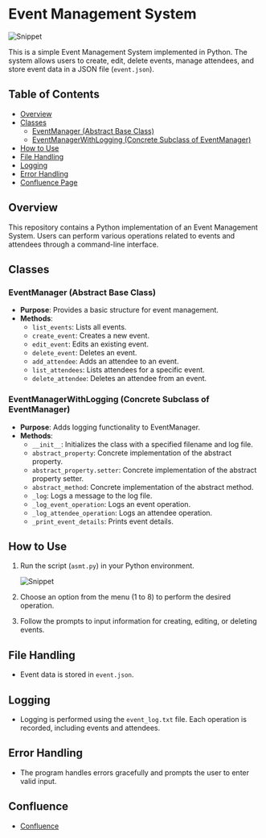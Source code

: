# Event Management System
  ![Snippet](https://github.com/Albany-Beck-Worldwide/python-ems-CharuKes/blob/main/1.JPG)

This is a simple Event Management System implemented in Python. The system allows users to create, edit, delete events, manage attendees, and store event data in a JSON file (`event.json`).

## Table of Contents

- [Overview](#overview)
- [Classes](#classes)
  - [EventManager (Abstract Base Class)](#eventmanager-abstract-base-class)
  - [EventManagerWithLogging (Concrete Subclass of EventManager)](#eventmanagerwithlogging-concrete-subclass-of-eventmanager)
- [How to Use](#how-to-use)
- [File Handling](#file-handling)
- [Logging](#logging)
- [Error Handling](#error-handling)
- [Confluence Page](#confluence)

## Overview

This repository contains a Python implementation of an Event Management System. Users can perform various operations related to events and attendees through a command-line interface.

## Classes

### EventManager (Abstract Base Class)

- **Purpose**: Provides a basic structure for event management.
- **Methods**:
  - `list_events`: Lists all events.
  - `create_event`: Creates a new event.
  - `edit_event`: Edits an existing event.
  - `delete_event`: Deletes an event.
  - `add_attendee`: Adds an attendee to an event.
  - `list_attendees`: Lists attendees for a specific event.
  - `delete_attendee`: Deletes an attendee from an event.

### EventManagerWithLogging (Concrete Subclass of EventManager)

- **Purpose**: Adds logging functionality to EventManager.
- **Methods**:
  - `__init__`: Initializes the class with a specified filename and log file.
  - `abstract_property`: Concrete implementation of the abstract property.
  - `abstract_property.setter`: Concrete implementation of the abstract property setter.
  - `abstract_method`: Concrete implementation of the abstract method.
  - `_log`: Logs a message to the log file.
  - `_log_event_operation`: Logs an event operation.
  - `_log_attendee_operation`: Logs an attendee operation.
  - `_print_event_details`: Prints event details.

## How to Use

1. Run the script (`asmt.py`) in your Python environment.
   
    ![Snippet](https://github.com/Albany-Beck-Worldwide/python-ems-CharuKes/blob/main/git.JPG)
3. Choose an option from the menu (1 to 8) to perform the desired operation.
4. Follow the prompts to input information for creating, editing, or deleting events.

## File Handling

- Event data is stored in `event.json`.

## Logging

- Logging is performed using the `event_log.txt` file. Each operation is recorded, including events and attendees.

## Error Handling

- The program handles errors gracefully and prompts the user to enter valid input.

## Confluence
- [Confluence](https://charukesarwani.atlassian.net/l/cp/y1HAS70B)
